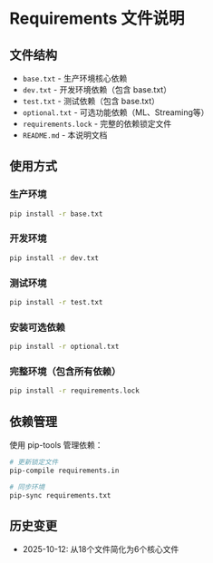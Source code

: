 # Requirements 文件说明

## 文件结构

- `base.txt` - 生产环境核心依赖
- `dev.txt` - 开发环境依赖（包含 base.txt）
- `test.txt` - 测试依赖（包含 base.txt）
- `optional.txt` - 可选功能依赖（ML、Streaming等）
- `requirements.lock` - 完整的依赖锁定文件
- `README.md` - 本说明文档

## 使用方式

### 生产环境
```bash
pip install -r base.txt
```

### 开发环境
```bash
pip install -r dev.txt
```

### 测试环境
```bash
pip install -r test.txt
```

### 安装可选依赖
```bash
pip install -r optional.txt
```

### 完整环境（包含所有依赖）
```bash
pip install -r requirements.lock
```

## 依赖管理

使用 pip-tools 管理依赖：

```bash
# 更新锁定文件
pip-compile requirements.in

# 同步环境
pip-sync requirements.txt
```

## 历史变更

- 2025-10-12: 从18个文件简化为6个核心文件
